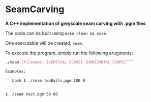 # SeamCarving

**A C++ implementation of greyscale seam carving with .pgm files**

The code can be built using `make clean && make`.

One executable will be created, `seam`.

To execute the program, simply run the following arugments:
```bash
./seam [filename] [VERTICAL_SEAMS] [HORIZONTAL_SEAMS]```

Examples:

```bash $ ./seam twoBalls.pgm 100 0
```
```bash

$ ./seam test.pgm 50 60
```
